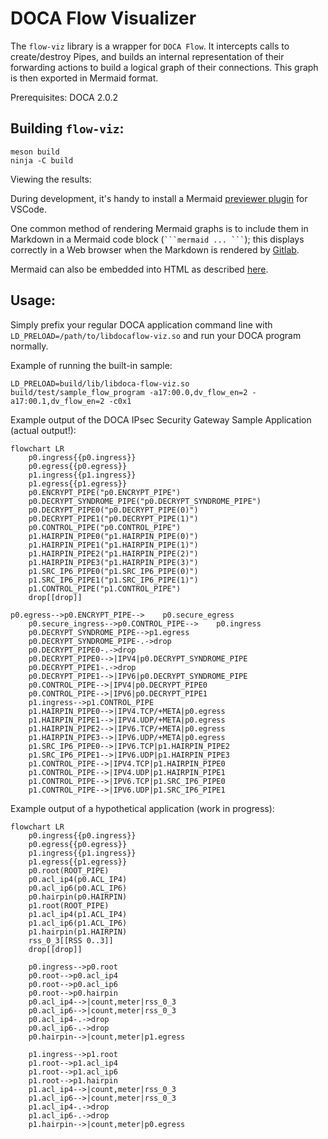 # DOCA Flow Visualizer

The `flow-viz` library is a wrapper for `DOCA Flow`. It intercepts calls to create/destroy Pipes, and builds an internal representation of their forwarding actions to build a logical graph of their connections. This graph is then exported in Mermaid format.

Prerequisites: DOCA 2.0.2

## Building `flow-viz`:
```
meson build
ninja -C build
```

Viewing the results:

During development, it's handy to install a Mermaid [previewer plugin](https://marketplace.visualstudio.com/items?itemName=bierner.markdown-mermaid) for VSCode.

One common method of rendering Mermaid graphs is to include them in Markdown in a Mermaid code block (` ```mermaid ... ``` `); this displays correctly in a Web browser when the Markdown is rendered by [Gitlab](https://docs.gitlab.com/ee/user/markdown.html#mermaid).

Mermaid can also be embedded into HTML as described [here](https://mermaid.js.org/config/usage.html).

## Usage:

Simply prefix your regular DOCA application command line with `LD_PRELOAD=/path/to/libdocaflow-viz.so` and run your DOCA program normally.

Example of running the built-in sample:
```
LD_PRELOAD=build/lib/libdoca-flow-viz.so build/test/sample_flow_program -a17:00.0,dv_flow_en=2 -a17:00.1,dv_flow_en=2 -c0x1
```

Example output of the DOCA IPsec Security Gateway Sample Application (actual output!):
```mermaid
flowchart LR
    p0.ingress{{p0.ingress}}
    p0.egress{{p0.egress}}
    p1.ingress{{p1.ingress}}
    p1.egress{{p1.egress}}
    p0.ENCRYPT_PIPE("p0.ENCRYPT_PIPE")
    p0.DECRYPT_SYNDROME_PIPE("p0.DECRYPT_SYNDROME_PIPE")
    p0.DECRYPT_PIPE0("p0.DECRYPT_PIPE(0)")
    p0.DECRYPT_PIPE1("p0.DECRYPT_PIPE(1)")
    p0.CONTROL_PIPE("p0.CONTROL_PIPE")
    p1.HAIRPIN_PIPE0("p1.HAIRPIN_PIPE(0)")
    p1.HAIRPIN_PIPE1("p1.HAIRPIN_PIPE(1)")
    p1.HAIRPIN_PIPE2("p1.HAIRPIN_PIPE(2)")
    p1.HAIRPIN_PIPE3("p1.HAIRPIN_PIPE(3)")
    p1.SRC_IP6_PIPE0("p1.SRC_IP6_PIPE(0)")
    p1.SRC_IP6_PIPE1("p1.SRC_IP6_PIPE(1)")
    p1.CONTROL_PIPE("p1.CONTROL_PIPE")
    drop[[drop]]

p0.egress-->p0.ENCRYPT_PIPE-->    p0.secure_egress
    p0.secure_ingress-->p0.CONTROL_PIPE-->    p0.ingress
    p0.DECRYPT_SYNDROME_PIPE-->p1.egress
    p0.DECRYPT_SYNDROME_PIPE-.->drop
    p0.DECRYPT_PIPE0-.->drop
    p0.DECRYPT_PIPE0-->|IPV4|p0.DECRYPT_SYNDROME_PIPE
    p0.DECRYPT_PIPE1-.->drop
    p0.DECRYPT_PIPE1-->|IPV6|p0.DECRYPT_SYNDROME_PIPE
    p0.CONTROL_PIPE-->|IPV4|p0.DECRYPT_PIPE0
    p0.CONTROL_PIPE-->|IPV6|p0.DECRYPT_PIPE1
    p1.ingress-->p1.CONTROL_PIPE
    p1.HAIRPIN_PIPE0-->|IPV4.TCP/+META|p0.egress
    p1.HAIRPIN_PIPE1-->|IPV4.UDP/+META|p0.egress
    p1.HAIRPIN_PIPE2-->|IPV6.TCP/+META|p0.egress
    p1.HAIRPIN_PIPE3-->|IPV6.UDP/+META|p0.egress
    p1.SRC_IP6_PIPE0-->|IPV6.TCP|p1.HAIRPIN_PIPE2
    p1.SRC_IP6_PIPE1-->|IPV6.UDP|p1.HAIRPIN_PIPE3
    p1.CONTROL_PIPE-->|IPV4.TCP|p1.HAIRPIN_PIPE0
    p1.CONTROL_PIPE-->|IPV4.UDP|p1.HAIRPIN_PIPE1
    p1.CONTROL_PIPE-->|IPV6.TCP|p1.SRC_IP6_PIPE0
    p1.CONTROL_PIPE-->|IPV6.UDP|p1.SRC_IP6_PIPE1
```

Example output of a hypothetical application (work in progress):
```mermaid
flowchart LR
    p0.ingress{{p0.ingress}}
    p0.egress{{p0.egress}}
    p1.ingress{{p1.ingress}}
    p1.egress{{p1.egress}}
    p0.root(ROOT_PIPE)
    p0.acl_ip4(p0.ACL_IP4)
    p0.acl_ip6(p0.ACL_IP6)
    p0.hairpin(p0.HAIRPIN)
    p1.root(ROOT_PIPE)
    p1.acl_ip4(p1.ACL_IP4)
    p1.acl_ip6(p1.ACL_IP6)
    p1.hairpin(p1.HAIRPIN)
    rss_0_3[[RSS 0..3]]
    drop[[drop]]

    p0.ingress-->p0.root
    p0.root-->p0.acl_ip4
    p0.root-->p0.acl_ip6
    p0.root-->p0.hairpin
    p0.acl_ip4-->|count,meter|rss_0_3
    p0.acl_ip6-->|count,meter|rss_0_3
    p0.acl_ip4-.->drop
    p0.acl_ip6-.->drop
    p0.hairpin-->|count,meter|p1.egress

    p1.ingress-->p1.root
    p1.root-->p1.acl_ip4
    p1.root-->p1.acl_ip6
    p1.root-->p1.hairpin
    p1.acl_ip4-->|count,meter|rss_0_3
    p1.acl_ip6-->|count,meter|rss_0_3
    p1.acl_ip4-.->drop
    p1.acl_ip6-.->drop
    p1.hairpin-->|count,meter|p0.egress
```